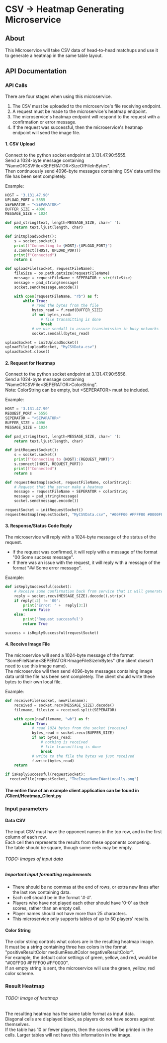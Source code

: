 # CSV -> Heatmap Generating Microservice

## About
This Microservice will take CSV data of head-to-head matchups and use it to generate a heatmap in the same table layout.

## API Documentation

### API Calls
There are four stages when using this microservice.
1. The CSV must be uploaded to the microservice's file receiving endpoint.
2. A request must be made to the microservice's heatmap endpoint.
3. The microservice's heatmap endpoint will respond to the request with a confirmation or error message.
4. If the request was successful, then the  microservice's heatmap endpoint will send the image file.

#### 1. CSV Upload
Connect to the python socket endpoint at 3.131.47.90:5555.  
Send a 1024-byte message containing "NameOfCSVFile\<SEPERATOR\>SizeOfFileInBytes".  
Then continuously send 4096-byte messages containing CSV data until the file has been sent completely.  

Example:
```python
HOST = '3.131.47.90'
UPLOAD_PORT = 5555
SEPERATOR = "<SEPARATOR>"
BUFFER_SIZE = 4096
MESSAGE_SIZE = 1024

def pad_string(text, length=MESSAGE_SIZE, char=' '):
    return text.ljust(length, char)

def initUploadSocket():
    s = socket.socket()
    print(f"Connecting to {HOST}:{UPLOAD_PORT}")
    s.connect((HOST, UPLOAD_PORT))
    print(f"Connected")
    return s

def uploadFile(socket, requestFileName):
    fileSize = os.path.getsize(requestFileName)
    message = requestFileName + SEPERATOR + str(fileSize)
    message = pad_string(message)
    socket.send(message.encode())

    with open(requestFileName, "rb") as f:
        while True:
            # read the bytes from the file
            bytes_read = f.read(BUFFER_SIZE)
            if not bytes_read:
                # file transmitting is done
                break
            # we use sendall to assure transimission in busy networks
            socket.sendall(bytes_read)

uploadSocket = initUploadSocket()
uploadFile(uploadSocket, "MyCSVData.csv")
uploadSocket.close()
```

#### 2. Request for Heatmap
Connect to the python socket endpoint at 3.131.47.90:5556.  
Send a 1024-byte message containing "NameOfCSVFile\<SEPERATOR\>ColorString".  
Note: ColorString can be empty, but \<SEPERATOR\> must be included.  

Example:
```python
HOST = '3.131.47.90'
REQUEST_PORT = 5556
SEPERATOR = "<SEPARATOR>"
BUFFER_SIZE = 4096
MESSAGE_SIZE = 1024

def pad_string(text, length=MESSAGE_SIZE, char=' '):
    return text.ljust(length, char)

def initRequestSocket():
    s = socket.socket()
    print(f"Connecting to {HOST}:{REQUEST_PORT}")
    s.connect((HOST, REQUEST_PORT))
    print(f"Connected")
    return s

def requestHeatmap(socket, requestFileName, colorString):
    # Request that the server make a heatmap
    message = requestFileName + SEPERATOR + colorString
    message = pad_string(message)
    socket.send(message.encode())

requestSocket = initRequestSocket()
requestHeatmap(requestSocket, "MyCSVData.csv", "#00FF00 #FFFF00 #0000FF")
```

#### 3. Response/Status Code Reply
The microservice will reply with a 1024-byte message of the status of the request.
- If the request was confirmed, it will reply with a message of the format "00 Some success message".
- If there was an issue with the request, it will reply with a message of the format "## Some error message".

Example:
```python
def isReplySuccessful(socket):
    # Receive some confirmation back from service that it will generate heat map with these inputs
    reply = socket.recv(MESSAGE_SIZE).decode().strip()
    if reply[:2] != '00':
        print('Error: ' +  reply[3:])
        return False
    else:
        print('Request successful')
        return True

success = isReplySuccessful(requestSocket)
```

#### 4. Receive Image File
The microservice will send a 1024-byte message of the format "SomeFileName\<SEPERATOR\>ImageFileSizeInBytes" (the client doesn't need to use this image name).  
The microservice will then send 4096-byte messages containing image data until the file has been sent completely. The client should write these bytes to their own local file.  

Example:
```python
def receiveFile(socket, newFilename):
    received = socket.recv(MESSAGE_SIZE).decode()
    filename, filesize = received.split(SEPERATOR)

    with open(newFilename, "wb") as f:
        while True:
            # read 1024 bytes from the socket (receive)
            bytes_read = socket.recv(BUFFER_SIZE)
            if not bytes_read:
                # nothing is received
                # file transmitting is done
                break
            # write to the file the bytes we just received
            f.write(bytes_read)
    return

if isReplySuccessful(requestSocket):
  receiveFile(requestSocket, "TheImageNameIWantLocally.png")
```

#### The entire flow of an example client application can be found in /Client/Heatmap_Client.py

### Input parameters
#### Data CSV
The input CSV must have the opponent names in the top row, and in the first column of each row.   
Each cell then represents the results from these opponents competing.  
The table should be square, though some cells may be empty.  

###### TODO: Images of input data

##### Important input formatting requirements
- There should be no commas at the end of rows, or extra new lines after the last row containing data.
- Each cell should be in the format '#-#'. 
- Players who have not played each other should have '0-0' as their scores, rather than an empty cell.
- Player names should not have more than 25 characters.
- This microservice only supports tables of up to 50 players' results.

#### Color String
The color string controls what colors are in the resulting heatmap image.  
It must be a string containing three hex colors in the format "positiveResultColor mediumResultColor negativeResultColor".  
For example, the default color settings of green, yellow, and red, would be "#00FF00 #FFFF00 #FF0000".  
If an empty string is sent, the microservice will use the green, yellow, red color scheme.

### Result Heatmap

###### TODO: Image of heatmap

The resulting heatmap has the same table format as input data.  
Diagonal cells are displayed black, as players do not have scores against themselves.  
If the table has 10 or fewer players, then the scores will be printed in the cells. Larger tables will not have this information in the image.  
